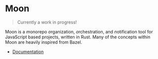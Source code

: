 # Moon

> Currently a work in progress!

Moon is a *m*onorepo *o*rganization, *o*rchestration, and *n*otification tool for JavaScript based
projects, written in Rust. Many of the concepts within Moon are heavily inspired from Bazel.

- [Documentation](./docs/README.md)
